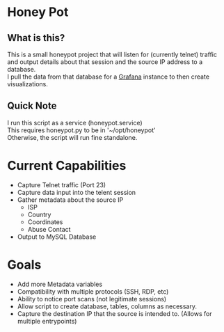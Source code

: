 # Honey Pot
## What is this? 
This is a small honeypot project that will listen for (currently telnet) traffic and output details about that session and the source IP address to a database.  
I pull the data from that database for a [Grafana](https://grafana.com/) instance to then create visualizations.

## Quick Note
I run this script as a service (honeypot.service)  
This requires honeypot.py to be in '~/opt/honeypot'  
Otherwise, the script will run fine standalone. 

# Current Capabilities
- Capture Telnet traffic (Port 23)
- Capture data input into the telent session
- Gather metadata about the source IP
    - ISP
    - Country
    - Coordinates
    - Abuse Contact
- Output to MySQL Database

# Goals
- Add more Metadata variables
- Compatibility with multiple protocols (SSH, RDP, etc)
- Ability to notice port scans (not legitimate sessions)
- Allow script to create database, tables, columns as necessary.
- Capture the destination IP that the source is intended to. (Allows for multiple entrypoints)
